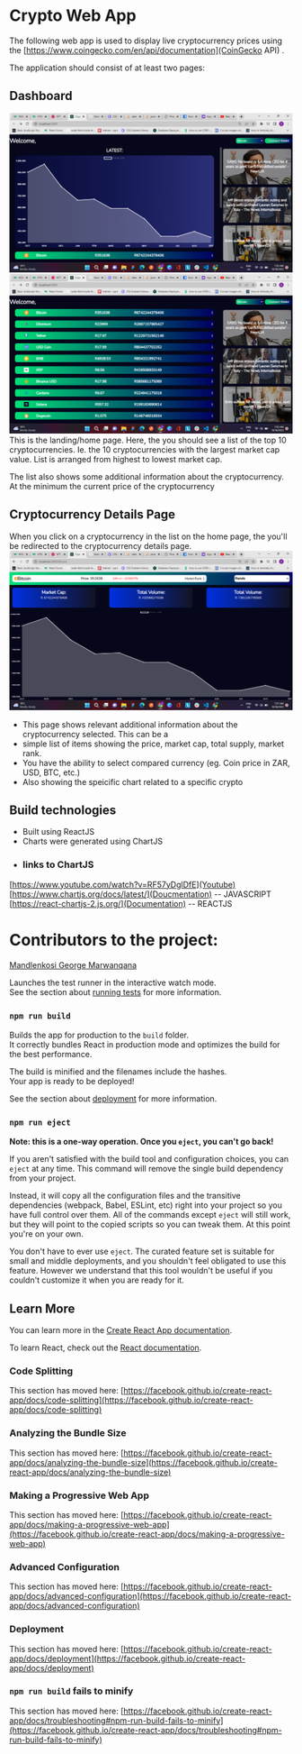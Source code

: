# Crypto Web App
The following web app is used to display live cryptocurrency prices using the
[https://www.coingecko.com/en/api/documentation](CoinGecko API) .

The application should consist of at least two pages:

## Dashboard
![Login](https://github.com/fanatII1/Crypto-App/blob/main/DocumentationImages/Screenshot%20(664).png)
![Login](https://github.com/fanatII1/Crypto-App/blob/main/DocumentationImages/Screenshot%20(665).png)
This is the landing/home page. Here, the you should see a list of the top 10 cryptocurrencies. Ie. the 10 cryptocurrencies
with the largest market cap value. List is arranged from highest to lowest market cap.

The list also shows some additional information about the cryptocurrency. At the minimum the current price of the cryptocurrency 

## Cryptocurrency Details Page
When you click on a cryptocurrency in the list on the home page, the you'll be redirected to the cryptocurrency
details page. 
![Login](https://github.com/fanatII1/Crypto-App/blob/main/DocumentationImages/Screenshot%20(667).png)
* This page shows relevant additional information about the cryptocurrency selected. This can be a
* simple list of items showing the price, market cap, total supply, market rank. 
* You have the ability to select compared currency (eg. Coin price in ZAR, USD, BTC, etc.)
* Also showing the speicific chart related to a specific crypto

## Build technologies
* Built using ReactJS 
* Charts were generated using ChartJS
* ### links to ChartJS
 [https://www.youtube.com/watch?v=RF57yDglDfE](Youtube)
 [https://www.chartjs.org/docs/latest/](Doucmentation) -- JAVASCRIPT
 [https://react-chartjs-2.js.org/](Documentation) -- REACTJS

 
# Contributors to the project:
[Mandlenkosi George Marwanqana](https://www.linkedin.com/in/mandlenkosi-marwanqana-b08357218/)

Launches the test runner in the interactive watch mode.\
See the section about [running tests](https://facebook.github.io/create-react-app/docs/running-tests) for more information.

### `npm run build`

Builds the app for production to the `build` folder.\
It correctly bundles React in production mode and optimizes the build for the best performance.

The build is minified and the filenames include the hashes.\
Your app is ready to be deployed!

See the section about [deployment](https://facebook.github.io/create-react-app/docs/deployment) for more information.

### `npm run eject`

**Note: this is a one-way operation. Once you `eject`, you can't go back!**

If you aren't satisfied with the build tool and configuration choices, you can `eject` at any time. This command will remove the single build dependency from your project.

Instead, it will copy all the configuration files and the transitive dependencies (webpack, Babel, ESLint, etc) right into your project so you have full control over them. All of the commands except `eject` will still work, but they will point to the copied scripts so you can tweak them. At this point you're on your own.

You don't have to ever use `eject`. The curated feature set is suitable for small and middle deployments, and you shouldn't feel obligated to use this feature. However we understand that this tool wouldn't be useful if you couldn't customize it when you are ready for it.

## Learn More

You can learn more in the [Create React App documentation](https://facebook.github.io/create-react-app/docs/getting-started).

To learn React, check out the [React documentation](https://reactjs.org/).

### Code Splitting

This section has moved here: [https://facebook.github.io/create-react-app/docs/code-splitting](https://facebook.github.io/create-react-app/docs/code-splitting)

### Analyzing the Bundle Size

This section has moved here: [https://facebook.github.io/create-react-app/docs/analyzing-the-bundle-size](https://facebook.github.io/create-react-app/docs/analyzing-the-bundle-size)

### Making a Progressive Web App

This section has moved here: [https://facebook.github.io/create-react-app/docs/making-a-progressive-web-app](https://facebook.github.io/create-react-app/docs/making-a-progressive-web-app)

### Advanced Configuration

This section has moved here: [https://facebook.github.io/create-react-app/docs/advanced-configuration](https://facebook.github.io/create-react-app/docs/advanced-configuration)

### Deployment

This section has moved here: [https://facebook.github.io/create-react-app/docs/deployment](https://facebook.github.io/create-react-app/docs/deployment)

### `npm run build` fails to minify

This section has moved here: [https://facebook.github.io/create-react-app/docs/troubleshooting#npm-run-build-fails-to-minify](https://facebook.github.io/create-react-app/docs/troubleshooting#npm-run-build-fails-to-minify)
